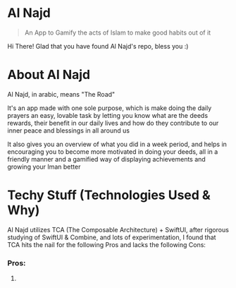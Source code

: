# Al Najd

> An App to Gamify the acts of Islam to make good habits out of it

Hi There!
Glad that you have found Al Najd's repo, bless you :)

# About Al Najd

Al Najd, in arabic, means "The Road"

It's an app made with one sole purpose, which is make doing the daily prayers an easy, lovable task by letting you know what are the deeds rewards, their benefit in our daily lives and how do they contribute to our inner peace and blessings in all around us

It also gives you an overview of what you did in a week period, and helps in encouraging you to become more motivated in doing your deeds, all in a friendly manner and a gamified way of displaying achievements and growing your Iman better

# Techy Stuff (Technologies Used & Why)

Al Najd utilizes TCA (The Composable Architecture) + SwiftUI, after rigorous studying of SwiftUI & Combine, and lots of experimentation, I found that TCA hits the nail for the following Pros and lacks the following Cons:

### Pros:
1. 